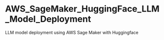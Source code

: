 # AWS_SageMaker_HuggingFace_LLM_Model_Deployment
LLM model deployment using AWS Sage Maker with Huggingface
